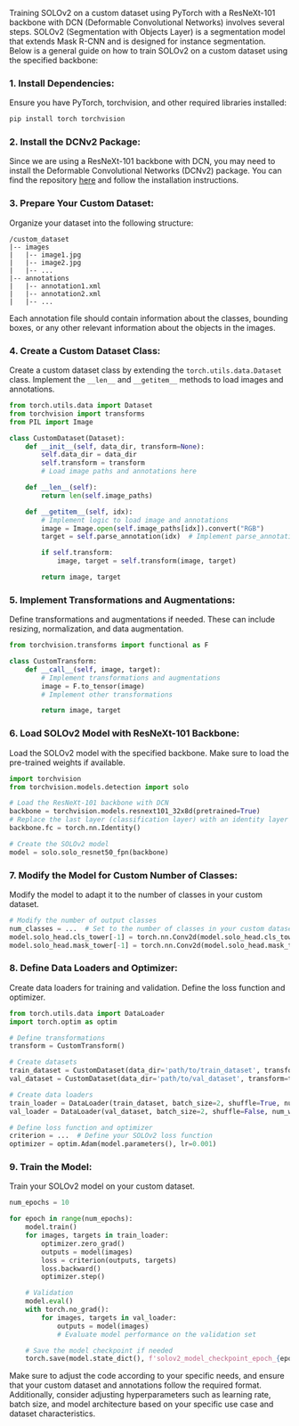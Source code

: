 Training SOLOv2 on a custom dataset using PyTorch with a ResNeXt-101 backbone with DCN (Deformable Convolutional Networks) involves several steps. SOLOv2 (Segmentation with Objects Layer) is a segmentation model that extends Mask R-CNN and is designed for instance segmentation. Below is a general guide on how to train SOLOv2 on a custom dataset using the specified backbone:

### 1. Install Dependencies:
Ensure you have PyTorch, torchvision, and other required libraries installed:

```bash
pip install torch torchvision
```

### 2. Install the DCNv2 Package:
Since we are using a ResNeXt-101 backbone with DCN, you may need to install the Deformable Convolutional Networks (DCNv2) package. You can find the repository [here](https://github.com/CharlesShang/DCNv2) and follow the installation instructions.

### 3. Prepare Your Custom Dataset:
Organize your dataset into the following structure:

```
/custom_dataset
|-- images
|   |-- image1.jpg
|   |-- image2.jpg
|   |-- ...
|-- annotations
|   |-- annotation1.xml
|   |-- annotation2.xml
|   |-- ...
```

Each annotation file should contain information about the classes, bounding boxes, or any other relevant information about the objects in the images.

### 4. Create a Custom Dataset Class:
Create a custom dataset class by extending the `torch.utils.data.Dataset` class. Implement the `__len__` and `__getitem__` methods to load images and annotations.

```python
from torch.utils.data import Dataset
from torchvision import transforms
from PIL import Image

class CustomDataset(Dataset):
    def __init__(self, data_dir, transform=None):
        self.data_dir = data_dir
        self.transform = transform
        # Load image paths and annotations here

    def __len__(self):
        return len(self.image_paths)

    def __getitem__(self, idx):
        # Implement logic to load image and annotations
        image = Image.open(self.image_paths[idx]).convert("RGB")
        target = self.parse_annotation(idx)  # Implement parse_annotation method

        if self.transform:
            image, target = self.transform(image, target)

        return image, target
```

### 5. Implement Transformations and Augmentations:
Define transformations and augmentations if needed. These can include resizing, normalization, and data augmentation.

```python
from torchvision.transforms import functional as F

class CustomTransform:
    def __call__(self, image, target):
        # Implement transformations and augmentations
        image = F.to_tensor(image)
        # Implement other transformations

        return image, target
```

### 6. Load SOLOv2 Model with ResNeXt-101 Backbone:
Load the SOLOv2 model with the specified backbone. Make sure to load the pre-trained weights if available.

```python
import torchvision
from torchvision.models.detection import solo

# Load the ResNeXt-101 backbone with DCN
backbone = torchvision.models.resnext101_32x8d(pretrained=True)
# Replace the last layer (classification layer) with an identity layer
backbone.fc = torch.nn.Identity()

# Create the SOLOv2 model
model = solo.solo_resnet50_fpn(backbone)
```

### 7. Modify the Model for Custom Number of Classes:
Modify the model to adapt it to the number of classes in your custom dataset.

```python
# Modify the number of output classes
num_classes = ...  # Set to the number of classes in your custom dataset
model.solo_head.cls_tower[-1] = torch.nn.Conv2d(model.solo_head.cls_tower[-1].in_channels, num_classes, kernel_size=3, stride=1, padding=1)
model.solo_head.mask_tower[-1] = torch.nn.Conv2d(model.solo_head.mask_tower[-1].in_channels, num_classes, kernel_size=3, stride=1, padding=1)
```

### 8. Define Data Loaders and Optimizer:
Create data loaders for training and validation. Define the loss function and optimizer.

```python
from torch.utils.data import DataLoader
import torch.optim as optim

# Define transformations
transform = CustomTransform()

# Create datasets
train_dataset = CustomDataset(data_dir='path/to/train_dataset', transform=transform)
val_dataset = CustomDataset(data_dir='path/to/val_dataset', transform=transform)

# Create data loaders
train_loader = DataLoader(train_dataset, batch_size=2, shuffle=True, num_workers=4)
val_loader = DataLoader(val_dataset, batch_size=2, shuffle=False, num_workers=4)

# Define loss function and optimizer
criterion = ...  # Define your SOLOv2 loss function
optimizer = optim.Adam(model.parameters(), lr=0.001)
```

### 9. Train the Model:
Train your SOLOv2 model on your custom dataset.

```python
num_epochs = 10

for epoch in range(num_epochs):
    model.train()
    for images, targets in train_loader:
        optimizer.zero_grad()
        outputs = model(images)
        loss = criterion(outputs, targets)
        loss.backward()
        optimizer.step()

    # Validation
    model.eval()
    with torch.no_grad():
        for images, targets in val_loader:
            outputs = model(images)
            # Evaluate model performance on the validation set

    # Save the model checkpoint if needed
    torch.save(model.state_dict(), f'solov2_model_checkpoint_epoch_{epoch}.pth')
```

Make sure to adjust the code according to your specific needs, and ensure that your custom dataset and annotations follow the required format. Additionally, consider adjusting hyperparameters such as learning rate, batch size, and model architecture based on your specific use case and dataset characteristics.
